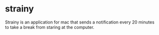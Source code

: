 # strainy
Strainy is an application for mac that sends a notification every 20 minutes to take a break from staring at the computer.
